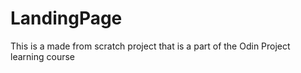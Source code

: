 # LandingPage
This is a made from scratch project that is a part of the Odin Project learning course
